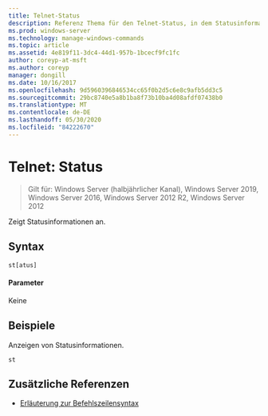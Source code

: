 ```yaml
---
title: Telnet-Status
description: Referenz Thema für den Telnet-Status, in dem Statusinformationen angezeigt werden.
ms.prod: windows-server
ms.technology: manage-windows-commands
ms.topic: article
ms.assetid: 4e819f11-3dc4-44d1-957b-1bcecf9fc1fc
author: coreyp-at-msft
ms.author: coreyp
manager: dongill
ms.date: 10/16/2017
ms.openlocfilehash: 9d5960396846534cc65f0b2d5c6e8c9afb5dd3c5
ms.sourcegitcommit: 29bc8740e5a8b1ba8f73b10ba4d08afdf07438b0
ms.translationtype: MT
ms.contentlocale: de-DE
ms.lasthandoff: 05/30/2020
ms.locfileid: "84222670"
---
```

# <a name="telnet-status"></a>Telnet: Status

> Gilt für: Windows Server (halbjährlicher Kanal), Windows Server 2019, Windows Server 2016, Windows Server 2012 R2, Windows Server 2012

Zeigt Statusinformationen an.

## <a name="syntax"></a>Syntax
```
st[atus]
```
#### <a name="parameters"></a>Parameter
Keine
## <a name="examples"></a>Beispiele
Anzeigen von Statusinformationen.
```
st
```
## <a name="additional-references"></a>Zusätzliche Referenzen
- [Erläuterung zur Befehlszeilensyntax](command-line-syntax-key.md)
